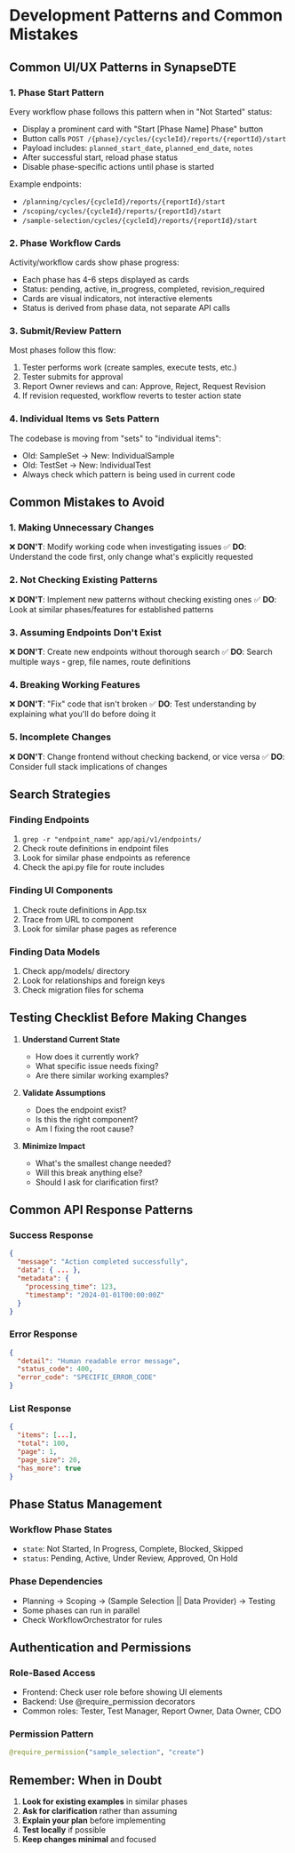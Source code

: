# Development Patterns and Common Mistakes

## Common UI/UX Patterns in SynapseDTE

### 1. Phase Start Pattern
Every workflow phase follows this pattern when in "Not Started" status:
- Display a prominent card with "Start [Phase Name] Phase" button
- Button calls `POST /{phase}/cycles/{cycleId}/reports/{reportId}/start`
- Payload includes: `planned_start_date`, `planned_end_date`, `notes`
- After successful start, reload phase status
- Disable phase-specific actions until phase is started

Example endpoints:
- `/planning/cycles/{cycleId}/reports/{reportId}/start`
- `/scoping/cycles/{cycleId}/reports/{reportId}/start`
- `/sample-selection/cycles/{cycleId}/reports/{reportId}/start`

### 2. Phase Workflow Cards
Activity/workflow cards show phase progress:
- Each phase has 4-6 steps displayed as cards
- Status: pending, active, in_progress, completed, revision_required
- Cards are visual indicators, not interactive elements
- Status is derived from phase data, not separate API calls

### 3. Submit/Review Pattern
Most phases follow this flow:
1. Tester performs work (create samples, execute tests, etc.)
2. Tester submits for approval
3. Report Owner reviews and can: Approve, Reject, Request Revision
4. If revision requested, workflow reverts to tester action state

### 4. Individual Items vs Sets Pattern
The codebase is moving from "sets" to "individual items":
- Old: SampleSet → New: IndividualSample
- Old: TestSet → New: IndividualTest
- Always check which pattern is being used in current code

## Common Mistakes to Avoid

### 1. Making Unnecessary Changes
❌ **DON'T**: Modify working code when investigating issues
✅ **DO**: Understand the code first, only change what's explicitly requested

### 2. Not Checking Existing Patterns
❌ **DON'T**: Implement new patterns without checking existing ones
✅ **DO**: Look at similar phases/features for established patterns

### 3. Assuming Endpoints Don't Exist
❌ **DON'T**: Create new endpoints without thorough search
✅ **DO**: Search multiple ways - grep, file names, route definitions

### 4. Breaking Working Features
❌ **DON'T**: "Fix" code that isn't broken
✅ **DO**: Test understanding by explaining what you'll do before doing it

### 5. Incomplete Changes
❌ **DON'T**: Change frontend without checking backend, or vice versa
✅ **DO**: Consider full stack implications of changes

## Search Strategies

### Finding Endpoints
1. `grep -r "endpoint_name" app/api/v1/endpoints/`
2. Check route definitions in endpoint files
3. Look for similar phase endpoints as reference
4. Check the api.py file for route includes

### Finding UI Components
1. Check route definitions in App.tsx
2. Trace from URL to component
3. Look for similar phase pages as reference

### Finding Data Models
1. Check app/models/ directory
2. Look for relationships and foreign keys
3. Check migration files for schema

## Testing Checklist Before Making Changes

1. **Understand Current State**
   - How does it currently work?
   - What specific issue needs fixing?
   - Are there similar working examples?

2. **Validate Assumptions**
   - Does the endpoint exist?
   - Is this the right component?
   - Am I fixing the root cause?

3. **Minimize Impact**
   - What's the smallest change needed?
   - Will this break anything else?
   - Should I ask for clarification first?

## Common API Response Patterns

### Success Response
```json
{
  "message": "Action completed successfully",
  "data": { ... },
  "metadata": {
    "processing_time": 123,
    "timestamp": "2024-01-01T00:00:00Z"
  }
}
```

### Error Response
```json
{
  "detail": "Human readable error message",
  "status_code": 400,
  "error_code": "SPECIFIC_ERROR_CODE"
}
```

### List Response
```json
{
  "items": [...],
  "total": 100,
  "page": 1,
  "page_size": 20,
  "has_more": true
}
```

## Phase Status Management

### Workflow Phase States
- `state`: Not Started, In Progress, Complete, Blocked, Skipped
- `status`: Pending, Active, Under Review, Approved, On Hold

### Phase Dependencies
- Planning → Scoping → (Sample Selection || Data Provider) → Testing
- Some phases can run in parallel
- Check WorkflowOrchestrator for rules

## Authentication and Permissions

### Role-Based Access
- Frontend: Check user role before showing UI elements
- Backend: Use @require_permission decorators
- Common roles: Tester, Test Manager, Report Owner, Data Owner, CDO

### Permission Pattern
```python
@require_permission("sample_selection", "create")
```

## Remember: When in Doubt

1. **Look for existing examples** in similar phases
2. **Ask for clarification** rather than assuming
3. **Explain your plan** before implementing
4. **Test locally** if possible
5. **Keep changes minimal** and focused